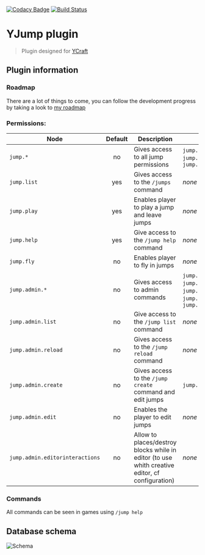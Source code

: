 [![Codacy Badge](https://api.codacy.com/project/badge/Grade/f88c2b4884cf4f9185f1fb1a51c1d806)](https://app.codacy.com/gh/nowtryz/YJump?utm_source=github.com&utm_medium=referral&utm_content=nowtryz/YJump&utm_campaign=Badge_Grade)
[![Build Status](https://travis-ci.org/nowtryz/YJump.svg?branch=master)](https://travis-ci.org/nowtryz/YJump)

YJump plugin
============

> Plugin designed for [YCraft](https://ycraft.fr)

## Plugin information

### Roadmap
There are a lot of things to come, you can follow the development progress by taking a look to
[my roadmap](https://www.notion.so/nowtryz/ae979233fb1e4599ba3b148608918f96)

### Permissions:

| Node                            | Default | Description                                               | Children
|---------------------------------|:-------:|-----------------------------------------------------------|---------
| `jump.*`                        | no      | Gives access to all jump permissions                      | `jump.list`, `jump.play`, `jump.help`, `jump.fly`, `jump.admin.*`
| `jump.list`                     | yes     | Gives access to the `/jumps` command                      | *none*
| `jump.play`                     | yes     | Enables player to play a jump and leave jumps             | *none*
| `jump.help`                     | yes     | Give access to the `/jump help` command                   | *none*
| `jump.fly`                      | no      | Enables player to fly in jumps                            | *none*
| `jump.admin.*`                  | no      | Gives access to admin commands                            | `jump.admin.list`, `jump.admin.reload`, `jump.admin.create`, `jump.admin.edit`, `jump.admin.editorinteractions`
| `jump.admin.list`               | no      | Give access to the `/jump list` command                   | *none*
| `jump.admin.reload`             | no      | Gives access to the `/jump reload` command                | *none*
| `jump.admin.create`             | no      | Gives access to the `/jump create` command and edit jumps | `jump.admin.edit`
| `jump.admin.edit`               | no      | Enables the player to edit jumps                          | *none*
| `jump.admin.editorinteractions` | no      | Allow to places/destroy blocks while in editor (to use whith creative editor, cf configuration) | *none*

### Commands
All commands can be seen in games using `/jump help`

## Database schema

![Schema](http://yuml.me/91c8cd14.svg)
<!--
[Score{bg:yellowgreen}]0..*-1>[Jump{bg:orange}]
[Jump]<>1-checkpoints 0..*>[Location]
[Jump]<>1-spawn 0..1>[Location]
[Jump]<>1-start 0..1>[Location]
[Jump]<>1-end 0..1>[Location]

// Add more detail
[Jump|name: string; description: string|spawn: Location;start: Location; end: Location; item: ItemStack (serialized)]
[Score|player: UUID; duration: long]
[Location|world: string; x: double; y: double; z: double; pitch: float; yaw: float]
-->
